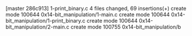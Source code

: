 [master 286c913] 1-print_binary.c
 4 files changed, 69 insertions(+)
 create mode 100644 0x14-bit_manipulation/1-main.c
 create mode 100644 0x14-bit_manipulation/1-print_binary.c
 create mode 100644 0x14-bit_manipulation/2-main.c
 create mode 100755 0x14-bit_manipulation/b
